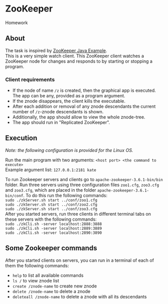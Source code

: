 # ZooKeeper
Homework

## About
The task is inspired by [ZooKeeper Java Example](https://zookeeper.apache.org/doc/r3.4.13/javaExample.html).  
This is a very simple watch client. This ZooKeeper client watches a ZooKeeper node for changes and 
responds to by starting or stopping a program.

### Client requirements
- If the node of name `/z` is created, then the graphical app is executed. The app can be any, 
provided as a program argument.
- If the znode disappears, the client kills the executable.
- After each addition or removal of any znode descendants the current number of `/z`-znode descendants is shown.
- Additionally, the app should allow to view the whole znode-tree.
- The app should run in "Replicated ZooKeeper".

## Execution
*Note: the following configuration is provided for the Linux OS.*

Run the main program with two arguments: `<host port> <the command to execute>`  
Example argument list: `127.0.0.1:2181 kate`

To run Zookeeper servers and clients go to `apache-zookeeper-3.6.1-bin/bin` folder. 
Run three servers using three configuration files `zoo1.cfg`, `zoo3.cfg` and `zoo3.cfg`, 
which are placed in the folder `apache-zookeeper-3.6.1-bin/conf`. To do this run 
the following commands:  
`sudo ./zkServer.sh start ../conf/zoo1.cfg`  
`sudo ./zkServer.sh start ../conf/zoo2.cfg`  
`sudo ./zkServer.sh start ../conf/zoo3.cfg`  
After you started servers, run three clients in different terminal tabs on these 
servers with the following commands:  
`sudo ./zkCli.sh -server localhost:2888:3888`  
`sudo ./zkCli.sh -server localhost:2889:3889`  
`sudo ./zkCli.sh -server localhost:2890:3890`  

## Some Zookeeper commands
After you started clients on servers, you can run in a terminal of each of them the following commands:
- `help` to list all available commands
- `ls /` to view znode list
- `create /znode-name` to create new znode
- `delete /znode-name` to delete a znode
- `deleteall /znode-name` to delete a znode with all its descendants